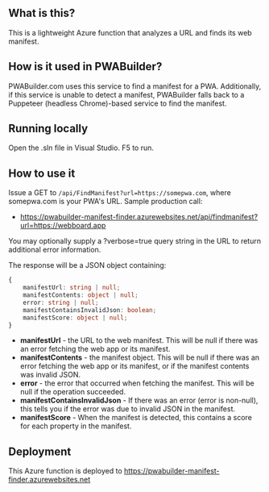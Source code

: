 ## What is this?

This is a lightweight Azure function that analyzes a URL and finds its web manifest.

## How is it used in PWABuilder?

PWABuilder.com uses this service to find a manifest for a PWA. Additionally, if this service is unable to detect a manifest, PWABuilder falls back to a Puppeteer (headless Chrome)-based service to find the manifest.

## Running locally
Open the .sln file in Visual Studio. F5 to run.

## How to use it

Issue a GET to `/api/FindManifest?url=https://somepwa.com`, where somepwa.com is your PWA's URL. Sample production call:

- https://pwabuilder-manifest-finder.azurewebsites.net/api/findmanifest?url=https://webboard.app

You may optionally supply a ?verbose=true query string in the URL to return additional error information.

The response will be a JSON object containing:

```typescript
{
    manifestUrl: string | null;
    manifestContents: object | null;
    error: string | null;
    manifestContainsInvalidJson: boolean;
    manifestScore: object | null;
}
```

- **manifestUrl** - the URL to the web manifest. This will be null if there was an error fetching the web app or its manifest.
- **manifestContents** - the manifest object. This will be null if there was an error fetching the web app or its manifest, or if the manifest contents was invalid JSON.
- **error** - the error that occurred when fetching the manifest. This will be null if the operation succeeded.
- **manifestContainsInvalidJson** - If there was an error (error is non-null), this tells you if the error was due to invalid JSON in the manifest.
- **manifestScore** - When the manifest is detected, this contains a score for each property in the manifest.

## Deployment 

This Azure function is deployed to https://pwabuilder-manifest-finder.azurewebsites.net
